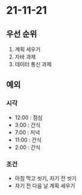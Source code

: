 # 21-11-21

## 우선 순위
1. 계획 세우기
2. 자바 과제
3. 데이터 통신 과제

## 예외
### 시각
- 12:00 : 점심
- 3:00 : 간식
- 7:00 : 저녁
- 11:00 : 간식
- 2:00 : 간식

### 조건
- 아침 먹고 씻기, 자기 전 씻기
- 자기 전 다음 날 계획 세우기